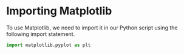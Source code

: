 # Importing Matplotlib

To use Matplotlib, we need to import it in our Python script using the following import statement.

```python
import matplotlib.pyplot as plt
```
